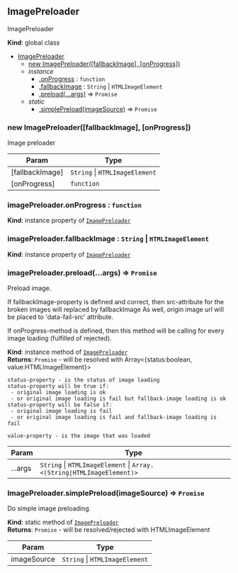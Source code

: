 <a name="ImagePreloader"></a>
## ImagePreloader
ImagePreloader

**Kind**: global class  

* [ImagePreloader](#ImagePreloader)
    * [new ImagePreloader([fallbackImage], [onProgress])](#new_ImagePreloader_new)
    * _instance_
        * [.onProgress](#ImagePreloader+onProgress) : <code>function</code>
        * [.fallbackImage](#ImagePreloader+fallbackImage) : <code>String</code> &#124; <code>HTMLImageElement</code>
        * [.preload(...args)](#ImagePreloader+preload) ⇒ <code>Promise</code>
    * _static_
        * [.simplePreload(imageSource)](#ImagePreloader.simplePreload) ⇒ <code>Promise</code>

<a name="new_ImagePreloader_new"></a>
### new ImagePreloader([fallbackImage], [onProgress])
Image preloader


| Param | Type |
| --- | --- |
| [fallbackImage] | <code>String</code> &#124; <code>HTMLImageElement</code> | 
| [onProgress] | <code>function</code> | 

<a name="ImagePreloader+onProgress"></a>
### imagePreloader.onProgress : <code>function</code>
**Kind**: instance property of <code>[ImagePreloader](#ImagePreloader)</code>  
<a name="ImagePreloader+fallbackImage"></a>
### imagePreloader.fallbackImage : <code>String</code> &#124; <code>HTMLImageElement</code>
**Kind**: instance property of <code>[ImagePreloader](#ImagePreloader)</code>  
<a name="ImagePreloader+preload"></a>
### imagePreloader.preload(...args) ⇒ <code>Promise</code>
Preload image.

If fallbackImage-property is defined and correct, then src-attribute for the broken images will replaced by fallbackImage
As well, origin image url will be placed to 'data-fail-src' attribute.

If onProgress-method is defined, then this method will be calling for every image loading (fulfilled of rejected).

**Kind**: instance method of <code>[ImagePreloader](#ImagePreloader)</code>  
**Returns**: <code>Promise</code> - will be resolved with Array<{status:boolean, value:HTMLImageElement}>

    status-property - is the status of image loading
    status-property will be true if:
     - original image loading is ok
     - or original image loading is fail but fallback-image loading is ok
    status-property will be false if:
     - original image loading is fail
     - or original image loading is fail and fallback-image loading is fail

    value-property - is the image that was loaded  

| Param | Type |
| --- | --- |
| ...args | <code>String</code> &#124; <code>HTMLImageElement</code> &#124; <code>Array.&lt;(String\|HTMLImageElement)&gt;</code> | 

<a name="ImagePreloader.simplePreload"></a>
### ImagePreloader.simplePreload(imageSource) ⇒ <code>Promise</code>
Do simple image preloading.

**Kind**: static method of <code>[ImagePreloader](#ImagePreloader)</code>  
**Returns**: <code>Promise</code> - will be resolved/rejected with HTMLImageElement  

| Param | Type |
| --- | --- |
| imageSource | <code>String</code> &#124; <code>HTMLImageElement</code> | 

